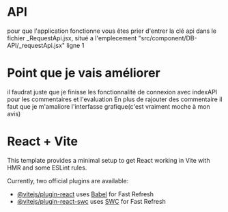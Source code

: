 # API
pour que l'application fonctionne vous êtes prier d'entrer la clé api dans le fichier _RequestApi.jsx, situé a l'emplecement "src/component/DB-API/_requestApi.jsx" ligne 1

# Point que je vais améliorer
il faudrat juste que je finisse les fonctionnalité de connexion avec indexAPI pour les commentaires et l'evaluation 
En plus de rajouter des commentaire
il faut que je m'amaliore l'interfasse grafique(c'est vraiment moche à mon avis)

# React + Vite

This template provides a minimal setup to get React working in Vite with HMR and some ESLint rules.

Currently, two official plugins are available:

- [@vitejs/plugin-react](https://github.com/vitejs/vite-plugin-react/blob/main/packages/plugin-react/README.md) uses [Babel](https://babeljs.io/) for Fast Refresh
- [@vitejs/plugin-react-swc](https://github.com/vitejs/vite-plugin-react-swc) uses [SWC](https://swc.rs/) for Fast Refresh
